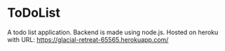# ToDoList
A todo list application. Backend is made using node.js.
Hosted on heroku with URL: https://glacial-retreat-65565.herokuapp.com/
